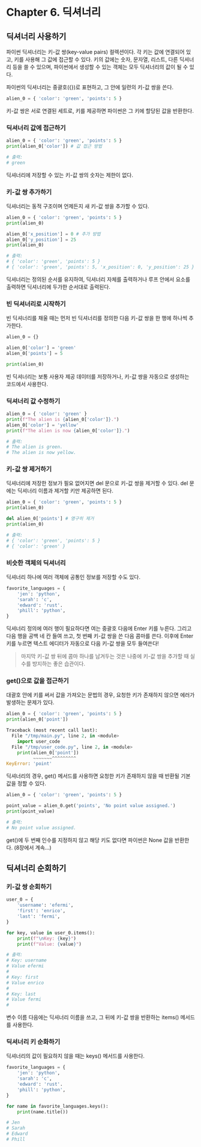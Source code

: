 # Chapter 6. 딕셔너리

## 딕셔너리 사용하기
파이썬 딕셔너리는 키-값 쌍(key-value pairs) 컬렉션이다. 각 키는 값에 연결되어 있고, 키를 사용해 그 값에 접근할 수 있다. 키의 값에는 숫자, 문자열, 리스트, 다른 딕셔너리 등을 쓸 수 있으며, 파이썬에서 생성할 수 있는 객체는 모두 딕셔너리의 값이 될 수 있다.

파이썬의 딕셔너리는 중괄호({})로 표현하고, 그 안에 일련의 키-값 쌍을 쓴다.
```python
alien_0 = { 'color': 'green', 'points': 5 }
```
키-값 쌍은 서로 연결된 세트로, 키를 제공하면 파이썬은 그 키에 할당된 값을 반환한다.

### 딕셔너리 값에 접근하기
```python
alien_0 = { 'color': 'green', 'points': 5 }
print(alien_0['color']) # 값 접근 방법

# 출력:
# green
```
딕셔너리에 저장할 수 있는 키-값 쌍의 숫자는 제한이 없다. 

### 키-값 쌍 추가하기
딕셔너리는 동적 구조이며 언제든지 새 키-값 쌍을 추가할 수 있다.
```python
alien_0 = { 'color': 'green', 'points': 5 }
print(alien_0)

alien_0['x_position'] = 0 # 추가 방법
alien_0['y_position'] = 25
print(alien_0)

# 출력:
# { 'color': 'green', 'points': 5 }
# { 'color': 'green', 'points': 5, 'x_position': 0, 'y_position': 25 }
```
딕셔너리는 정의된 순서를 유지하여, 딕셔너리 자체를 출력하거나 루프 안에서 요소를 출력하면 딕셔너리에 두가한 순서대로 출력된다.

### 빈 딕셔너리로 시작하기
빈 딕셔너리를 채울 때는 먼저 빈 딕셔너리를 정의한 다음 키-값 쌍을 한 행에 하나씩 추가한다.
```python
alien_0 = {}

alien_0['color'] = 'green'
alien_0['points'] = 5

print(alien_0)
```
빈 딕셔너리는 보통 사용자 제공 데이터를 저장하거나, 키-값 쌍을 자동으로 생성하는 코드에서 사용한다.

### 딕셔너리 값 수정하기
```python
alien_0 = { 'color': 'green' }
print(f"The alien is {alien_0['color']}.")
alien_0['color'] = 'yellow'
print(f"The alien is now {alien_0['color']}.")

# 출력:
# The alien is green.
# The alien is now yellow.
```

### 키-값 쌍 제거하기
딕셔너리에 저장한 정보가 필요 없어지면 del 문으로 키-값 쌍을 제거할 수 있다. 
del 문에는 딕셔너리 이름과 제거할 키만 제공하면 된다. 
```python
alien_0 = { 'color': 'green', 'points': 5 }
print(alien_0)

del alien_0['points'] # 영구히 제거
print(alien_0)

# 출력: 
# { 'color': 'green', 'points': 5 }
# { 'color': 'green' }
```

### 비슷한 객체의 딕셔너리
딕셔너리 하나에 여러 객체에 공통인 정보를 저장할 수도 있다.
```python
favorite_languages = {
    'jen': 'python',
    'sarah': 'c',
    'edward': 'rust'.
    'phill': 'python',
}
```
딕셔너리 정의에 여러 행이 필요하다면 여는 중괄호 다음에 Enter 키를 누른다. 그리고 다음 행을 공백 네 칸 들여 쓰고, 첫 번째 키-값 쌍을 쓴 다음 콤마를 쓴다. 이후에 Enter 키를 누르면 텍스트 에디터가 자동으로 다음 키-값 쌍을 모두 들여쓴다!


> 마지막 키-값 쌍 뒤에 콤마 하나를 남겨두는 것은 나중에 키-값 쌍을 추가할 때 실수를 방지하는 좋은 습관이다.

### get()으로 값을 접근하기
대괄호 안에 키를 써서 값을 가져오는 문법의 경우, 요청한 키가 존재하지 않으면 에러가 발생하는 문제가 있다.
```python
alien_0 = { 'color': 'green', 'points': 5 }
print(alien_0['point'])

Traceback (most recent call last):
  File "/tmp/main.py", line 2, in <module>
    import user_code
  File "/tmp/user_code.py", line 2, in <module>
    print(alien_0['point'])
          ~~~~~~~^^^^^^^^^
KeyError: 'point'
```

딕셔너리의 경우, get() 메서드를 사용하면 요청한 키가 존재하지 않을 때 반환될 기본 값을 정할 수 있다.
```python
alien_0 = { 'color': 'green', 'points': 5 }

point_value = alien_0.get('points', 'No point value assigned.')
print(point_value)

# 출력:
# No point value assigned.
```
get()에 두 번째 인수를 지정하지 않고 해당 키도 없다면 파이썬은 None 값을 반환한다. (8장에서 계속...)


## 딕셔너리 순회하기
### 키-값 쌍 순회하기
```python
user_0 = {
    'username': 'efermi',
    'first': 'enrico',
    'last': 'fermi',
}

for key, value in user_0.items():
    print(f"\nKey: {key}")
    print(f"Value: {value}")

# 출력:
# Key: username
# Value efermi
# 
# Key: first
# Value enrico
# 
# Key: last
# Value fermi
# 
```
변수 이름 다음에는 딕셔너리 이름을 쓰고, 그 뒤에 키-값 쌍을 반환하는 items() 메서드를 사용한다.

### 딕셔너리 키 순화하기
딕셔너리의 값이 필요하지 않을 때는 keys() 메서드를 사용한다.
```python
favorite_languages = {
    'jen': 'python',
    'sarah': 'c',
    'edward': 'rust'.
    'phill': 'python',
}

for name in favorite_languages.keys():
    print(name.title())

# Jen
# Sarah
# Edward
# Phill
```